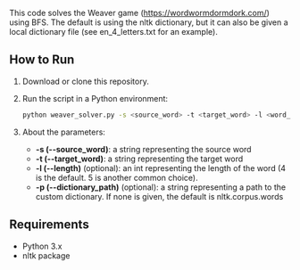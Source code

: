This code solves the Weaver game (https://wordwormdormdork.com/) using BFS.
The default is using the nltk dictionary, but it can also be given a local dictionary file (see en_4_letters.txt for an example).

## How to Run

1. Download or clone this repository.
2. Run the script in a Python environment:
   
   ```bash
   python weaver_solver.py -s <source_word> -t <target_word> -l <word_length> -p <custom_dict_path>
4. About the parameters:
    - **-s (--source_word)**: a string representing the source word
    - **-t (--target_word)**: a string representing the target word
    - **-l (--length)** (optional): an int representing the length of the word (4 is the default. 5 is another common choice).
    - **-p (--dictionary_path)** (optional): a string representing a path to the custom dictionary. If none is given, the default is nltk.corpus.words   

   
## Requirements
- Python 3.x
- nltk package
